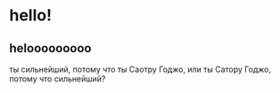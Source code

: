 # hello! 
## helooooooooo
ты сильнейший, потому что ты Саотру Годжо, или ты Сатору Годжо, потому что сильнейший?